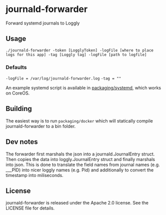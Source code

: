 # journald-forwarder
Forward systemd journals to Loggly

## Usage
`./journald-forwarder -token [LogglyToken] -logFile [where to place logs for this app] -tag [Loggly tag] -logFile [path to logfile]`

### Defaults
`-logFile = /var/log/journald-forwarder.log`
`-tag = ""`

An example systemd script is available in [packaging/systemd](https://github.com/uswitch/journald-forwarder/blob/master/packaging/systemd/journald-forwarder.service), which works on CoreOS.

## Building
The easiest way is to run `packaging/docker` which will statically compile journald-forwarder to a bin folder.

## Dev notes

The forwarder first marshals the json into a journald.JournalEntry struct. Then copies the data into loggly.JournalEntry struct and finally marshals into json. This is done to translate the field names from journal names (e.g. ___PID) into nicer loggly names (e.g. Pid) and additionally to convert the timestamp into miliseconds.

## License

journald-forwarder is released under the Apache 2.0 license. See the LICENSE file for details.

